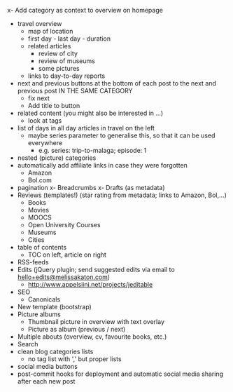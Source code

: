 x- Add category as context to overview on homepage
- travel overview
    - map of location
    - first day - last day - duration
    - related articles
        - review of city
        - review of museums
        - some pictures
   - links to day-to-day reports
- next and previous buttons at the bottom of each post to the next and previous post IN THE SAME CATEGORY
    - fix next
    - Add title to button
- related content (you might also be interested in ...)
    - look at tags
- list of days in all day articles in travel on the left
    - maybe series parameter to generalise this, so that it can be used everywhere
        - e.g. series: trip-to-malaga; episode: 1
- nested (picture) categories
- automatically add affiliate links in case they were forgotten
   - Amazon
   - Bol.com
- pagination
x- Breadcrumbs
x- Drafts (as metadata)
- Reviews (templates!) (star rating from metadata; links to Amazon, Bol,...)
    - Books
    - Movies
    - MOOCS
    - Open University Courses
    - Museums
    - Cities
- table of contents
    - TOC on left, article on right
- RSS-feeds
- Edits (jQuery plugin; send suggested edits via email to hello+edits@melissakaton.com)
    - http://www.appelsiini.net/projects/jeditable
- SEO
    - Canonicals
- New template (bootstrap)
- Picture albums
    - Thumbnail picture in overview with text overlay
    - Picture as album (previous / next)
- Multiple abouts (overview, cv, favourite books, etc.)
- Search
- clean blog categories lists
    - no tag list with ',' but proper lists
- social media buttons
- post-commit hooks for deployment and automatic social media sharing after each new post
